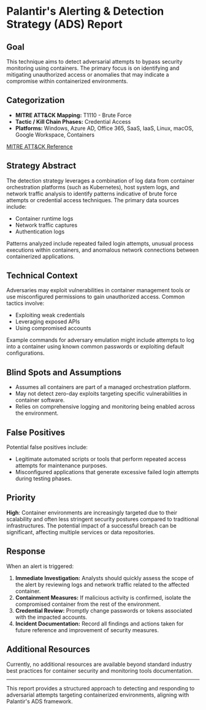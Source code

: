# Palantir's Alerting & Detection Strategy (ADS) Report

## Goal
This technique aims to detect adversarial attempts to bypass security monitoring using containers. The primary focus is on identifying and mitigating unauthorized access or anomalies that may indicate a compromise within containerized environments.

## Categorization
- **MITRE ATT&CK Mapping:** T1110 - Brute Force
- **Tactic / Kill Chain Phases:** Credential Access
- **Platforms:** Windows, Azure AD, Office 365, SaaS, IaaS, Linux, macOS, Google Workspace, Containers

[MITRE ATT&CK Reference](https://attack.mitre.org/techniques/T1110)

## Strategy Abstract
The detection strategy leverages a combination of log data from container orchestration platforms (such as Kubernetes), host system logs, and network traffic analysis to identify patterns indicative of brute force attempts or credential access techniques. The primary data sources include:
- Container runtime logs
- Network traffic captures
- Authentication logs

Patterns analyzed include repeated failed login attempts, unusual process executions within containers, and anomalous network connections between containerized applications.

## Technical Context
Adversaries may exploit vulnerabilities in container management tools or use misconfigured permissions to gain unauthorized access. Common tactics involve:
- Exploiting weak credentials
- Leveraging exposed APIs
- Using compromised accounts

Example commands for adversary emulation might include attempts to log into a container using known common passwords or exploiting default configurations.

## Blind Spots and Assumptions
- Assumes all containers are part of a managed orchestration platform.
- May not detect zero-day exploits targeting specific vulnerabilities in container software.
- Relies on comprehensive logging and monitoring being enabled across the environment.

## False Positives
Potential false positives include:
- Legitimate automated scripts or tools that perform repeated access attempts for maintenance purposes.
- Misconfigured applications that generate excessive failed login attempts during testing phases.

## Priority
**High**: Container environments are increasingly targeted due to their scalability and often less stringent security postures compared to traditional infrastructures. The potential impact of a successful breach can be significant, affecting multiple services or data repositories.

## Response
When an alert is triggered:
1. **Immediate Investigation:** Analysts should quickly assess the scope of the alert by reviewing logs and network traffic related to the affected container.
2. **Containment Measures:** If malicious activity is confirmed, isolate the compromised container from the rest of the environment.
3. **Credential Review:** Promptly change passwords or tokens associated with the impacted accounts.
4. **Incident Documentation:** Record all findings and actions taken for future reference and improvement of security measures.

## Additional Resources
Currently, no additional resources are available beyond standard industry best practices for container security and monitoring tools documentation.

---

This report provides a structured approach to detecting and responding to adversarial attempts targeting containerized environments, aligning with Palantir's ADS framework.